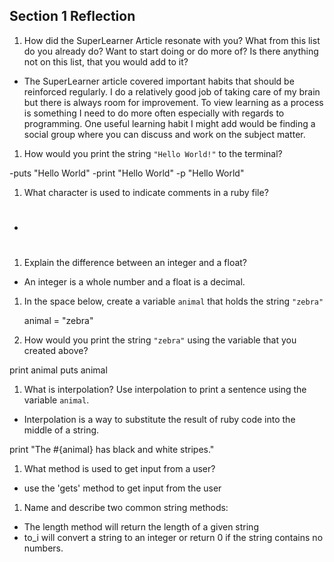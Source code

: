 ## Section 1 Reflection

1. How did the SuperLearner Article resonate with you? What from this list do you already do? Want to start doing or do more of? Is there anything not on this list, that you would add to it?

  - The SuperLearner article covered important habits that should be reinforced regularly. I do a relatively good job of taking care of my brain but there is always room for improvement. To view learning as a process is something I need to do more often especially with regards to programming. One useful learning habit I might add would be finding a social group where you can discuss and work on the subject matter.

1. How would you print the string `"Hello World!"` to the terminal?

  -puts "Hello World"
  -print "Hello World"
  -p "Hello World"

1. What character is used to indicate comments in a ruby file?
  - #

1. Explain the difference between an integer and a float?

  - An integer is a whole number and a float is a decimal.

1. In the space below, create a variable `animal` that holds the string `"zebra"`

   animal = "zebra"

1. How would you print the string `"zebra"` using the variable that you created above?

  print animal
  puts animal

1. What is interpolation? Use interpolation to print a sentence using the variable `animal`.

  - Interpolation is a way to substitute the result of ruby code into the middle of a string.

  print "The #{animal} has black and white stripes."

1. What method is used to get input from a user?

  - use the 'gets' method to get input from the user

1. Name and describe two common string methods:
  - The length method will return the length of a given string
  - to_i will convert a string to an integer or return 0 if the string contains no numbers.
